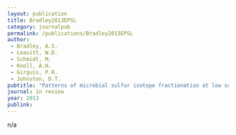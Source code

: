 ```yaml
---
layout: publication
title: Bradley2013EPSL
category: journalpub
permalink: /publications/Bradley2013EPSL
author: 
 - Bradley, A.S. 
 - Leavitt, W.D. 
 - Schmidt, M. 
 - Knoll, A.H.
 - Girguis, P.R.
 - Johnston, D.T. 
pubtitle: "Patterns of microbial sulfur isotope fractionation at low sulfate concentrations" 
journal: in review 
year: 2013
publink:
---
```

n/a
